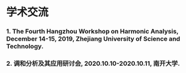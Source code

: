 # 学术交流

### 1. The Fourth Hangzhou Workshop on Harmonic Analysis, December 14-15, 2019, Zhejiang University of Science and Technology.
### 2. 调和分析及其应用研讨会, 2020.10.10-2020.10.11, 南开大学.
